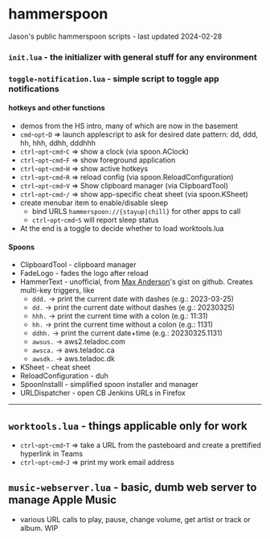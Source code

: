 # hammerspoon
Jason's public hammerspoon scripts - last updated 2024-02-28

### ```init.lua``` - the initializer with general stuff for any environment
### ```toggle-notification.lua``` - simple script to toggle app notifications
#### hotkeys and other functions
* demos from the HS intro, many of which are now in the basement
* ```cmd```-```opt```-```D``` => launch applescript to ask for desired date pattern: dd, ddd, hh, hhh, ddhh, dddhhh
* ```ctrl```-```opt```-```cmd```-```C``` => show a clock (via spoon.AClock)
* ```ctrl```-```opt```-```cmd```-```F``` => show foreground application
* ```ctrl```-```opt```-```cmd```-```H``` => show active hotkeys
* ```ctrl```-```opt```-```cmd```-```R``` => reload config (via spoon.ReloadConfiguration)
* ```ctrl```-```opt```-```cmd```-```V``` => Show clipboard manager (via ClipboardTool)
* ```ctrl```-```opt```-```cmd```-```/``` => show app-specific cheat sheet (via spoon.KSheet)
* create menubar item to enable/disable sleep
  * bind URLS ```hammerspoon://{stayup|chill}``` for other apps to call
  * ```ctrl```-```opt```-```cmd```-```S``` will report sleep status
* At the end is a toggle to decide whether to load worktools.lua

#### Spoons
* ClipboardTool - clipboard manager
* FadeLogo - fades the logo after reload
* HammerText - unofficial, from [Max Anderson](https://gist.github.com/maxandersen/d09ebef333b0c7b7f947420e2a7bbbf5)'s gist on github. Creates multi-key triggers, like
  * ```ddd.``` -> print the current date with dashes (e.g.: 2023-03-25)
  * ```dd.``` -> print the current date without dashes (e.g.: 20230325)
  * ```hhh.``` -> print the current time with a colon (e.g.: 11:31)
  * ```hh.``` -> print the current time without a colon (e.g.: 1131)
  * ```ddhh.``` -> print the current date+time (e.g.: 20230325.1131)
  * ```awsus.``` -> aws2.teladoc.com
  * ```awsca.``` -> aws.teladoc.ca
  * ```awsdk.``` -> aws.teladoc.dk
* KSheet - cheat sheet
* ReloadConfiguration - duh
* SpoonInstalll - simplified spoon installer and manager
* URLDispatcher - open CB Jenkins URLs in Firefox

---

## ```worktools.lua``` - things applicable only for work
  * ```ctrl```-```opt```-```cmd```-```T``` => take a URL from the pasteboard and create a prettified hyperlink in Teams
  * ```ctrl```-```opt```-```cmd```-```J``` => print my work email address

## ```music-webserver.lua``` - basic, dumb web server to manage Apple Music
  * various URL calls to play, pause, change volume, get artist or track or album. WIP
